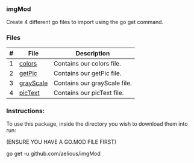 ### imgMod

Create 4 different go files to import using the go get command.

### Files

|   #   | File            | Description                                        |
| :---: | --------------- | -------------------------------------------------- |
| 1 | [colors](https://github.com/aelious/imgMod/GetColors.go) | Contains our colors file. |
| 2 | [getPic](https://github.com/aelious/imgMod/getImage.go) | Contains our getPic file. |
| 3 | [grayScale](https://github.com/aelious/imgMod/grayscale.go) | Contains our grayScale file. |
| 4 | [picText](https://github.com/aelious/imgMod/imgText.go) | Contains our picText file. |

### Instructions:

To use this package, inside the directory you wish to download them into run:

(ENSURE YOU HAVE A GO.MOD FILE FIRST)

go get -u github.com/aelious/imgMod